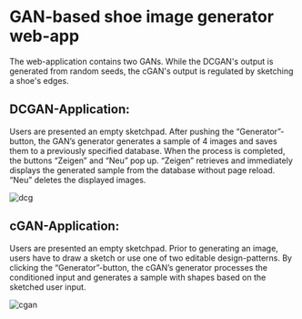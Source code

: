 # GAN-based shoe image generator web-app

The web-application contains two GANs. While the DCGAN's output is generated from random seeds, the cGAN's output is regulated by sketching a shoe's edges.

## DCGAN-Application:
Users are presented an empty sketchpad. After pushing the “Generator”-button, the GAN’s generator generates a sample of 4 images and saves them to a previously specified database. When the process is completed, the buttons “Zeigen” and “Neu” pop up. “Zeigen” retrieves and immediately displays the generated sample from the database without page reload. “Neu”
deletes the displayed images.

![dcg](https://user-images.githubusercontent.com/76814718/106265499-6a346f80-6227-11eb-8bed-3c1899cdd1b0.png)

## cGAN-Application:
Users are presented an empty sketchpad. Prior to generating an image, users have to draw a sketch or use one of two editable design-patterns. By clicking the “Generator”-button, the cGAN’s generator processes the conditioned input and generates a sample with shapes based on the sketched user input.

![cgan](https://user-images.githubusercontent.com/76814718/106265494-67397f00-6227-11eb-848d-16fbaeedf048.png)
